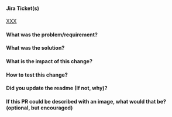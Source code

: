 #### Jira Ticket(s)
[XXX](https://uplightinc.atlassian.net/browse/DIG-XXX)

#### What was the problem/requirement?

#### What was the solution?

#### What is the impact of this change?

#### How to test this change?

#### Did you update the readme (If not, why)?

#### If this PR could be described with an image, what would that be? (optional, but encouraged)
